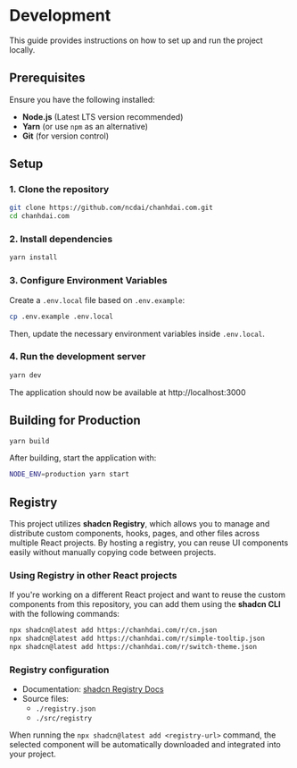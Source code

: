 # Development

This guide provides instructions on how to set up and run the project locally.

## Prerequisites

Ensure you have the following installed:

- **Node.js** (Latest LTS version recommended)
- **Yarn** (or use `npm` as an alternative)
- **Git** (for version control)

## Setup

### 1. Clone the repository

```sh
git clone https://github.com/ncdai/chanhdai.com.git
cd chanhdai.com
```

### 2. Install dependencies

```sh
yarn install
```

### 3. Configure Environment Variables

Create a `.env.local` file based on `.env.example`:

```sh
cp .env.example .env.local
```

Then, update the necessary environment variables inside `.env.local`.

### 4. Run the development server

```sh
yarn dev
```

The application should now be available at http://localhost:3000

## Building for Production

```sh
yarn build
```

After building, start the application with:

```sh
NODE_ENV=production yarn start
```

## Registry

This project utilizes **shadcn Registry**, which allows you to manage and distribute custom components, hooks, pages, and other files across multiple React projects. By hosting a registry, you can reuse UI components easily without manually copying code between projects.

### Using Registry in other React projects

If you're working on a different React project and want to reuse the custom components from this repository, you can add them using the **shadcn CLI** with the following commands:

```sh
npx shadcn@latest add https://chanhdai.com/r/cn.json
npx shadcn@latest add https://chanhdai.com/r/simple-tooltip.json
npx shadcn@latest add https://chanhdai.com/r/switch-theme.json
```

### Registry configuration

- Documentation: [shadcn Registry Docs](https://ui.shadcn.com/docs/registry)
- Source files:
  - `./registry.json`
  - `./src/registry`

When running the `npx shadcn@latest add <registry-url>` command, the selected component will be automatically downloaded and integrated into your project.
